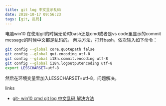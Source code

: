 ```yaml
---
title: git log 中文显示乱码
date: 2018-10-17 09:56:23
tags: [git, 乱码]
---
```


电脑win10 在使用git的时候无论时bash还是cmd或者是vs code里显示的commit message的时候中文都是乱码的。
解决方法，打开bash，依次输入如下命令：
``` bash
git config --global core.quotepath false 
git config --global gui.encoding utf-8
git config --global i18n.commit.encoding utf-8 
git config --global i18n.logoutputencoding utf-8 
export LESSCHARSET=utf-8
```

然后在环境变量里加入LESSCHARSET=utf-8，问题解决。

links
+ [git- win10 cmd git log 中文乱码 解决方法](https://blog.csdn.net/sunjinshengli/article/details/81283009)